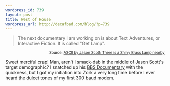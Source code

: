 ```yaml
--- 
wordpress_id: 739
layout: post
title: West of House
wordpress_url: http://decafbad.com/blog/?p=739
---
```

<blockquote cite="http://ascii.textfiles.com/archives/000168.html">The next documentary I am working on is about Text Adventures, or Interactive Fiction. It is called "Get Lamp".</blockquote>
<small style="text-align:right; display:block">Source: <a href="http://ascii.textfiles.com/archives/000168.html">ASCII by Jason Scott: There is a Shiny Brass Lamp nearby</a></small>

Sweet merciful crap!  Man, aren't I smack-dab in the middle of Jason Scott's target demographic?  I snatched up his [BBS Documentary][bbs] with the quickness, but I got my initiation into Zork a very long time before I ever heard the dulcet tones of my first 300 baud modem.

[bbs]: http://www.bbsdocumentary.com

<!-- tags: bbs interactivefiction zork ifiction if gaming games oldschool -->
